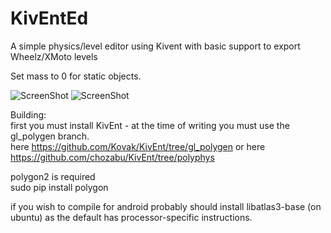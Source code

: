 KivEntEd
==================

A simple physics/level editor using Kivent with basic support to export Wheelz/XMoto levels

Set mass to 0 for static objects.

![ScreenShot](http://chozabu.net/sheepmachine.gif)
![ScreenShot](http://chozabu.net/kiventss.png)

Building:  
first you must install KivEnt - at the time of writing you must use the gl_polygen branch.  
here https://github.com/Kovak/KivEnt/tree/gl_polygen or here https://github.com/chozabu/KivEnt/tree/polyphys

polygon2 is required  
sudo pip install polygon  


if you wish to compile for android probably should install libatlas3-base (on ubuntu) as the default has processor-specific instructions.
